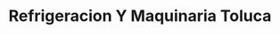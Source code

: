 ---
title: "Refrigeracion Y Maquinaria Toluca"
url: /toluca-de-lerdo/refrigeracion-y-maquinaria-toluca/
shop: comercio
---